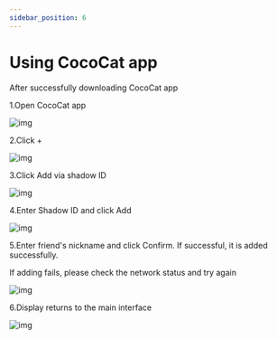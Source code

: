```yaml
---
sidebar_position: 6
---
```


# Using CocoCat app

After successfully downloading CocoCat app

1.Open CocoCat app



![img](img/Using-CocoCat-app-1.png)



2.Click +



![img](img/Using-CocoCat-app-2.png)



3.Click Add via shadow ID



![img](img/Using-CocoCat-app-3.png)



4.Enter Shadow ID and click Add



![img](img/Using-CocoCat-app-4.png)



5.Enter friend's nickname and click Confirm. If successful, it is added successfully. 

If adding fails, please check the network status and try again



![img](img/Using-CocoCat-app-5.png)



6.Display returns to the main interface



![img](img/Using-CocoCat-app-6.png)


